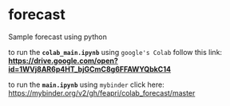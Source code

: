 # forecast
Sample forecast using python

to run the **`colab_main.ipynb`** using `google's Colab` follow this link:  **https://drive.google.com/open?id=1WVj8AR6p4HT_bjGCmC8g6FFAWYQbkC14**


to run the **`main.ipynb`** using `mybinder` click here: https://mybinder.org/v2/gh/feapri/colab_forecast/master `
`

